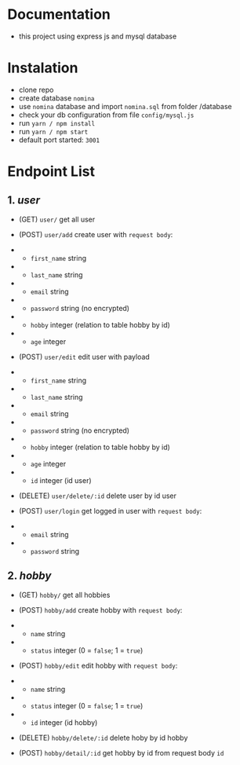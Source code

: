 # Documentation

- this project using express js and mysql database

# Instalation

- clone repo
- create database `nomina`
- use `nomina` database and import `nomina.sql` from folder /database
- check your db configuration from file `config/mysql.js`
- run `yarn / npm install`
- run `yarn / npm start`
- default port started: `3001`

# Endpoint List

## 1. *user*

- (GET) `user/` get all user

- (POST) `user/add` create user with `request body`:
- - `first_name` string
- - `last_name` string
- - `email` string
- - `password` string (no encrypted)
- - `hobby` integer (relation to table hobby by id)
- - `age` integer

- (POST) `user/edit` edit user with payload
- - `first_name` string
- - `last_name` string
- - `email` string
- - `password` string (no encrypted)
- - `hobby` integer (relation to table hobby by id)
- - `age` integer
- - `id` integer (id user)

- (DELETE) `user/delete/:id` delete user by id user

- (POST) `user/login` get logged in user with `request body`:
- - `email` string
- - `password` string

## 2. *hobby*

- (GET) `hobby/` get all hobbies

- (POST) `hobby/add` create hobby with `request body`:
- - `name` string
- - `status` integer (0 = `false`; 1 = `true`)

- (POST) `hobby/edit` edit hobby with `request body`:
- - `name` string
- - `status` integer (0 = `false`; 1 = `true`)
- - `id` integer (id hobby)

- (DELETE) `hobby/delete/:id` delete hoby by id hobby

- (POST) `hobby/detail/:id` get hobby by id from request body `id`